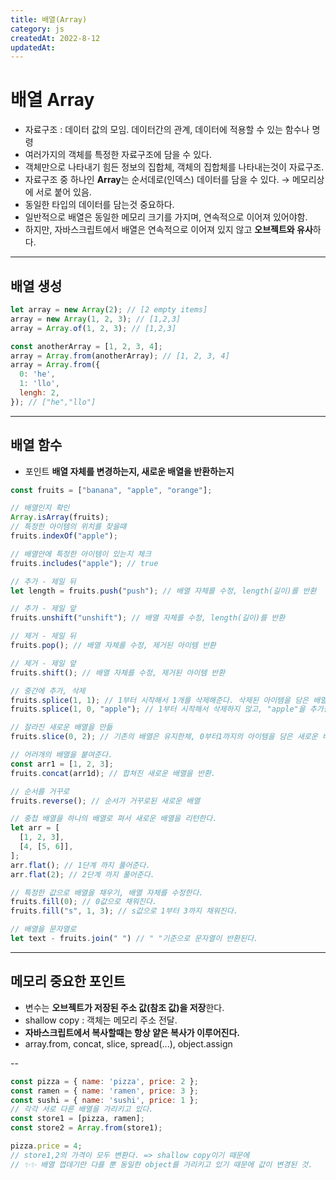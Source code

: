 ```yaml
---
title: 배열(Array)
category: js
createdAt: 2022-8-12
updatedAt:
---
```


# 배열 Array

- 자료구조 : 데이터 값의 모임. 데이터간의 관계, 데이터에 적용할 수 있는 함수나 명령
- 여러가지의 객체를 특정한 자료구조에 담을 수 있다.
- 객체만으로 나타내기 힘든 정보의 집합체, 객체의 집합체를 나타내는것이 자료구조.
- 자료구조 중 하나인 **Array**는 순서데로(인덱스) 데이터를 담을 수 있다. → 메모리상에 서로 붙어 있음.
- 동일한 타입의 데이터를 담는것 중요하다.
- 일반적으로 배열은 동일한 메모리 크기를 가지며, 연속적으로 이어져 있어야함.
- 하지만, 자바스크립트에서 배열은 연속적으로 이어져 있지 않고 **오브젝트와 유사**하다.

---

## 배열 생성

```javascript
let array = new Array(2); // [2 empty items]
array = new Array(1, 2, 3); // [1,2,3]
array = Array.of(1, 2, 3); // [1,2,3]

const anotherArray = [1, 2, 3, 4];
array = Array.from(anotherArray); // [1, 2, 3, 4]
array = Array.from({
  0: 'he',
  1: 'llo',
  lengh: 2,
}); // ["he","llo"]
```

---

## 배열 함수

- 포인트 **배열 자체를 변경하는지, 새로운 배열을 반환하는지**

```javascript
const fruits = ["banana", "apple", "orange"];

// 배열인지 확인
Array.isArray(fruits);
// 특정한 아이템의 위치를 찾을떄
fruits.indexOf("apple");

// 배열안에 특정한 아이템이 있는지 체크
fruits.includes("apple"); // true

// 추가 - 제일 뒤
let length = fruits.push("push"); // 배열 자체를 수정, length(길이)를 반환

// 추가 - 제일 앞
fruits.unshift("unshift"); // 배열 자체를 수정, length(길이)를 반환

// 제거 - 제일 뒤
fruits.pop(); // 배열 자체를 수정, 제거된 아이템 반환

// 제거 - 제일 앞
fruits.shift(); // 배열 자체를 수정, 제거된 아이템 반환

// 중간에 추가, 삭제
fruits.splice(1, 1); // 1부터 시작해서 1개를 삭제해준다. 삭제된 아이템을 담은 배열이 반환됨.
fruits.splice(1, 0, "apple"); // 1부터 시작해서 삭제하지 않고, "apple"을 추가함.

// 잘라진 새로운 배열을 만듦
fruits.slice(0, 2); // 기존의 배열은 유지한체, 0부터1까지의 아이템을 담은 새로운 배열을 반환

// 어러개의 배열을 붙여준다.
const arr1 = [1, 2, 3];
fruits.concat(arr1d); // 합쳐진 새로운 배열을 반환.

// 순서를 거꾸로
fruits.reverse(); // 순서가 거꾸로된 새로운 배열

// 중첩 배열을 하나의 배열로 펴서 새로운 배열을 리턴한다.
let arr = [
  [1, 2, 3],
  [4, [5, 6]],
];
arr.flat(); // 1단계 까지 풀어준다.
arr.flat(2); // 2단계 까지 풀어준다.

// 특정한 값으로 배열을 채우기, 배열 자체를 수정한다.
fruits.fill(0); // 0값으로 채워진다.
fruits.fill("s", 1, 3); // s값으로 1부터 3까지 채워진다.

// 배열을 문자열로
let text - fruits.join(" ") // " "기준으로 문자열이 반환된다.
```

---

## 메모리 중요한 포인트

- 변수는 **오브젝트가 저장된 주소 값(참조 값)을 저장**한다.
- shallow copy : 객체는 메모리 주소 전달.
- **자바스크립트에서 복사할때는 항상 얕은 복사가 이루어진다.**
- array.from, concat, slice, spread(...), object.assign

-- <br />

```javascript
const pizza = { name: 'pizza', price: 2 };
const ramen = { name: 'ramen', price: 3 };
const sushi = { name: 'sushi', price: 1 };
// 각각 서로 다른 배열을 가리키고 있다.
const store1 = [pizza, ramen];
const store2 = Array.from(store1);

pizza.price = 4;
// store1,2의 가격이 모두 변환다. => shallow copy이기 때문에
// ✨✨ 배열 껍데기만 다를 뿐 동일한 object를 가리키고 있기 때문에 값이 변경된 것.
```
